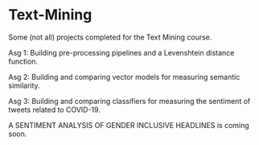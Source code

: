 # Text-Mining
Some (not all) projects completed for the Text Mining course.


Asg 1: Building pre-processing pipelines and a Levenshtein distance function.


Asg 2: Building and comparing vector models for measuring semantic similarity.


Asg 3: Building and comparing classifiers for measuring the sentiment of tweets related to COVID-19.


A SENTIMENT ANALYSIS OF GENDER INCLUSIVE HEADLINES is coming soon.
